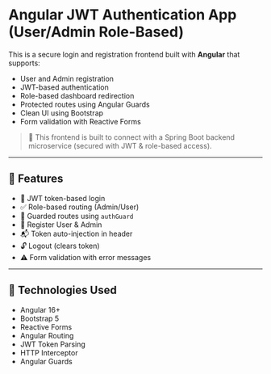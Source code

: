# Angular JWT Authentication App (User/Admin Role-Based)

This is a secure login and registration frontend built with **Angular** that supports:
- User and Admin registration
- JWT-based authentication
- Role-based dashboard redirection
- Protected routes using Angular Guards
- Clean UI using Bootstrap
- Form validation with Reactive Forms

> 🔐 This frontend is built to connect with a Spring Boot backend microservice (secured with JWT & role-based access).

---

## 🚀 Features

- 🔐 JWT token-based login
- ✅ Role-based routing (Admin/User)
- 🚫 Guarded routes using `authGuard`
- 📄 Register User & Admin
- 📬 Token auto-injection in header
- 🔓 Logout (clears token)
- ⚠️ Form validation with error messages

---

## 🧰 Technologies Used

- Angular 16+
- Bootstrap 5
- Reactive Forms
- Angular Routing
- JWT Token Parsing
- HTTP Interceptor
- Angular Guards
